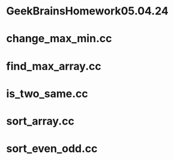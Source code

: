 # GeekBrainsHomework05.04.24
# change_max_min.cc
# find_max_array.cc
# is_two_same.cc
# sort_array.cc
# sort_even_odd.cc
